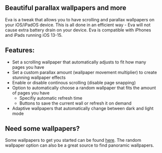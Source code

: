 ## Beautiful parallax wallpapers and more
Eva is a tweak that allows you to have scrolling and parallax wallpapers on your iOS/iPadOS device. This is all done in an efficient way - Eva will not cause extra battery drain on your device. Eva is compatible with iPhones and iPads running iOS 13-15.

## Features:
- Set a scrolling wallpaper that automatically adjusts to fit how many pages you have
- Set a custom parallax amount (wallpaper movement multiplier) to create stunning wallpaper effects
- Enable or disable continous scrolling (disable page snapping)
- Option to automatically choose a random wallpaper that fits the amount of pages you have
    - Specifiy automatic refresh time
    - Buttons to save the current wall or refresh it on demand
- Adaptive wallpapers that automatically change between dark and light mode

## Need some wallpapers?
Some wallpapers to get you started can be found [here](https://wallpaperbat.com/4k-panoramic-wallpapers). The random wallpaper option can also be a great source to find panoramic wallpapers.
